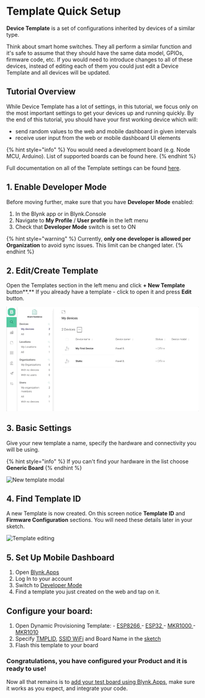# Template Quick Setup

**Device Template** is a set of configurations inherited by devices of a similar type.

Think about smart home switches. They all perform a similar function and it's safe to assume that they should have the same data model, GPIOs, firmware code, etc. If you would need to introduce changes to all of these devices, instead of editing each of them you could just edit a Device Template and all devices will be updated.

## Tutorial Overview

While Device Template has a lot of settings, in this tutorial, we focus only on the most important settings to get your devices up and running quickly. By the end of this tutorial, you should have your first working device which will:

* send random values to the web and mobile dashboard in given intervals
* receive user input from the web or mobile dashboard UI elements

{% hint style="info" %}
You would need a development board \(e.g. Node MCU, Arduino\). List of supported boards can be found here.
{% endhint %}

Full documentation on all of the Template settings can be found [here](../../blynk.console/templates/porducts-management.md).

## **1. Enable Developer Mode**

Before moving further, make sure that you have **Developer Mode** enabled:

1. In the Blynk app or in Blynk.Console
2. Navigate to **My Profile** / **User profile** in the left menu
3. Check that **Developer Mode** switch is set to ON

{% hint style="warning" %}
Currently, **only one developer is allowed per Organization** to avoid sync issues. This limit can be changed later.
{% endhint %}

## 2. Edit/Create Template

Open the Templates section in the left menu and click **+ New Template** button**.** If you already have a template - click to open it and press **Edit** button.

![](../../.gitbook/assets/open-templates.gif)

## 3. **Basic** Settings

Give your new template a name, specify the hardware and connectivity you will be using.

{% hint style="info" %}
If you can't find your hardware in the list choose **Generic Board**
{% endhint %}

![New template modal](https://user-images.githubusercontent.com/72790181/119468187-e1e65700-bd4e-11eb-8cfd-7c6fffda7b09.png)

## 4. Find **Template ID**

A new Template is now created. On this screen notice **Template ID** and **Firmware Configuration** sections. You will need these details later in your sketch.

![Template editing](https://user-images.githubusercontent.com/72790181/119468206-e6127480-bd4e-11eb-974a-d50402fbee52.png)

## 5. **Set Up Mobile Dashboard**

1. Open [Blynk.Apps](../../blynk.apps/overview.md)
2. Log In to your account
3. Switch to [Developer Mode](../developer-mode.md)
4. Find a template you just created on the web and tap on it.

## Configure your board:

1. Open Dynamic Provisioning Template: - [ESP8266 ](https://github.com/blynkkk/blynk-library/tree/master/examples/Blynk.Edgent/Edgent_ESP8266)- [ESP32 ](https://github.com/blynkkk/blynk-library/tree/master/examples/Blynk.Edgent/Edgent_ESP32)- [MKR1000 ](https://github.com/blynkkk/blynk-library/tree/master/examples/Blynk.Edgent/Edgent_MKR1000)- [MKR1010](https://github.com/blynkkk/blynk-library/tree/master/examples/Blynk.Edgent/Edgent_MKR1010) 
2. Specify [TMPLID](https://docs.blynk.io/en/blynk.console/for-developers/templates/info/template-ids), [SSID WiFi](../../blynk.console/templates/info/hotspot-prefix.md) and Board Name in the [sketch](../activating-devices/)
3. Flash this template to your board

### Congratulations, you have configured your Product and it is ready to use!

Now all that remains is to [add your test board using Blynk.Apps](../../blynk.apps/device-management/add-new-device.md), make sure it works as you expect, and integrate your code.

